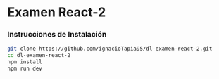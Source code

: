 # Examen React-2

### Instrucciones de Instalación

```bash
git clone https://github.com/ignacioTapia95/dl-examen-react-2.git
cd dl-examen-react-2
npm install
npm run dev
```